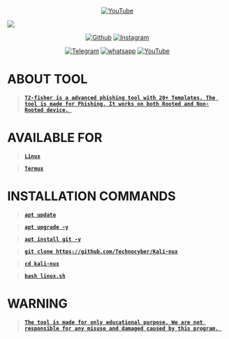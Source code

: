 <p align="center">
<a href="https://Technocyber.ml"><img title="YouTube" src="https://img.shields.io/badge/Made In-India-red?style=for-the-badge&logo="></a>
</p>
<a href="https://Technocyber.tk"><img src="img/PicsArt_04-05-01.13.24.png"></a>
</p>
<p align="center">
<a href="https://gitHub.com/Technocyber"><img title="Github" src="https://img.shields.io/badge/Techno-Cyber-brightgreen?style=for-the-badge&logo=github"></a>
<a href="https://bit.ly/2OT7U1G"><img title="Instagram" src="https://img.shields.io/badge/Instagram-Technocyber.sh-yellow?style=for-the-badge&logo=Instagram"></a>
</p>
<p align="center">
<a href="https://t.me/T4CHNOCYBER"><img title="Telegram" src="https://img.shields.io/badge/Telegram-black?style=for-the-badge&logo=Telegram"></a>
<a href="https://linktr.ee/2Timeowl"><img title="whatsapp" src="https://img.shields.io/badge/whatsapp-blue?style=for-the-badge&logo=whatsapp"></a>
<a href="https://bit.ly/391e3Qh"><img title="YouTube" src="https://img.shields.io/badge/YouTube-purple?style=for-the-badge&logo=YouTube"></a>
<p align="center">
<p align="center">

# ABOUT TOOL


> **[`T2-fisher is a advanced phishing tool with 20+ Templates. The tool is made for Phishing. It works on both Rooted and Non-Rooted device.
`](#)**

# AVAILABLE FOR

> **[`Linux`](#)**

> **[`Termux`](#)**

# INSTALLATION COMMANDS

> **[`apt update`](#)**

> **[`apt upgrade -y`](#)**

> **[`apt install git -y`](#)**

> **[`git clone https://github.com/Technocyber/Kali-nux`](#)**

> **[`cd kali-nux`](#)**

> **[`bash linux.sh`](#)**

<!--- Commented section -->
<!--
# SCREENSHOTS

> **[`INSTALLATION`](#)**

<p align="center">
<a href="https://Technocyber.tk"><img src="img/Screenshot_2021-045-00-45-28-29_84d3000e3f4017145260f7618db1d683.jpg"></a>
</p>
<p align="center">
<a href="https://Technocyber.tk"><img src="img/Screensh_2021-04-05-00-46-08-26_84d3000e3f4017145260f7618db1d683.jpg"></a>
</p>
<p align="center">
<a href="https://Technocyber.tk"><img src="img/Screenshot021-04-05-00-46-41-36_84d3000e3f4017145260f7618db1d683.jpg"></a>
</p>
<p align="center">
<a href="https://Technocyber.tk"><img src="img/Screenst_2021-04-05-00-46-56-67_84d3000e3f4017145260f7618db1d683.jpg"></a>
</p>

-->
<!-- Comment End -->

# WARNING 

> **[`The tool is made for only educational purpose. We are not responsible for any misuse and damaged caused by this program.
`](#)**
